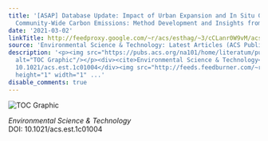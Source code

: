 ```yaml
---
title: '[ASAP] Database Update: Impact of Urban Expansion and In Situ Greenery on
  Community-Wide Carbon Emissions: Method Development and Insights from 11 US Cities'
date: '2021-03-02'
linkTitle: http://feedproxy.google.com/~r/acs/esthag/~3/cCLanr0W9vM/acs.est.1c01004
source: 'Environmental Science & Technology: Latest Articles (ACS Publications)'
description: '<p><img src="https://pubs.acs.org/na101/home/literatum/publisher/achs/journals/content/esthag/0/esthag.ahead-of-print/acs.est.1c01004/20210302/images/medium/es1c01004_0001.gif"
  alt="TOC Graphic"/></p><div><cite>Environmental Science & Technology</cite></div><div>DOI:
  10.1021/acs.est.1c01004</div><img src="http://feeds.feedburner.com/~r/acs/esthag/~4/cCLanr0W9vM"
  height="1" width="1" ...'
disable_comments: true
---
```

<p><img src="https://pubs.acs.org/na101/home/literatum/publisher/achs/journals/content/esthag/0/esthag.ahead-of-print/acs.est.1c01004/20210302/images/medium/es1c01004_0001.gif" alt="TOC Graphic"/></p><div><cite>Environmental Science & Technology</cite></div><div>DOI: 10.1021/acs.est.1c01004</div><img src="http://feeds.feedburner.com/~r/acs/esthag/~4/cCLanr0W9vM" height="1" width="1" ...